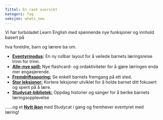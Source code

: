 ```yaml
---
Tittel: En rask oversikt
kategori: faq
seksjon: whats_new
---
```

Vi har turboladet Learn English med spennende nye funksjoner og innhold basert på


hva foreldre, barn og lærere ba om.


* **[Eventyrmodus](https://help.Studycat.com/hc/en-us/articles/40395054430233):** En ny rullbar layout for å veilede barnets læringsreise trinn for trinn.
* [**Alle\-nye spill:**](https://help.Studycat.com/hc/en-us/articles/40396868059161) Nye flashcard- og ordaktiviteter for å gjøre læringen enda mer engasjerende.
* [**Fremdriftssporing:**](https://help.Studycat.com/hc/en-us/articles/40392093954585) Se enkelt barnets fremgang på ett sted.
* [**Stor leksjoner:**](https://help.Studycat.com/hc/en-us/articles/40395054430233) Kortere leksjoner utviklet for å holde barnet ditt fokusert og spent på å lære.
* [**Studycat-bibliotek:**](https://help.Studycat.com/hc/en-us/articles/40392018677401) Oppdag historier og sanger for å berike barnets læringsopplevelse


......og et [**Nytt ikon**](https://help.Studycat.com/hc/en-us/articles/40378210072217) med Studycat i gang og fremhever eventyret med læring!